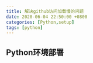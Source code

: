```yaml
---
title: 解决github访问加载慢的问题
date: 2020-06-04 22:50:00 +0800
categories: [Python,setup]
tags: [python]
---
```


## Python环境部署

